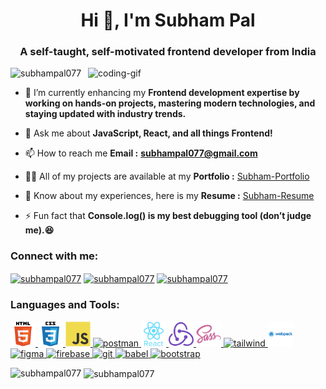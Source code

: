 <h1 align="center">Hi 👋, I'm Subham Pal</h1>
<h3 align="center">A self-taught, self-motivated frontend developer from India</h3>

<img align="right" width="380" src="https://media1.giphy.com/media/v1.Y2lkPTc5MGI3NjExcnJnZ291czNyNWU4Z2dsNmF3dmtqenowaWs1aDd5YWVvd3czbW9lZCZlcD12MV9pbnRlcm5hbF9naWZfYnlfaWQmY3Q9Zw/78XCFBGOlS6keY1Bil/giphy.gif" alt="coding-gif" />

<p align="left"> <img src="https://komarev.com/ghpvc/?username=subhampal077&label=Profile%20views&color=0e75b6&style=flat" alt="subhampal077" /> </p>

- 🔭 I’m currently enhancing my **Frontend development expertise by working on hands-on projects, mastering modern technologies, and staying updated with industry trends.**

- 💬 Ask me about **JavaScript, React, and all things Frontend!**

- 📫 How to reach me **Email :** **subhampal077@gmail.com**

- 👨‍💻 All of my projects are available at my **Portfolio :** <a href="https://subham077-portfolio.netlify.app/" target="_blank">Subham-Portfolio</a>

- 📄 Know about my experiences, here is my **Resume :** <a href="https://drive.google.com/file/d/1suqTjZX8A1tJqeYZ7zYPtgJG_j2cr3Nb/view?usp=sharing" target="_blank">Subham-Resume</a>

- ⚡ Fun fact that **Console.log() is my best debugging tool (don’t judge me).😆**

<h3 align="left">Connect with me:</h3>
<p align="left">
<a href="https://linkedin.com/in/subhampal077" target="_blank"><img align="center" src="https://raw.githubusercontent.com/rahuldkjain/github-profile-readme-generator/master/src/images/icons/Social/linked-in-alt.svg" alt="subhampal077" height="30" width="40" /></a>
<a href="https://www.leetcode.com/subhampal077" target="_blank"><img align="center" src="https://raw.githubusercontent.com/rahuldkjain/github-profile-readme-generator/master/src/images/icons/Social/leet-code.svg" alt="subhampal077" height="30" width="40" /></a>
<a href="https://twitter.com/subhampal077" target="_blank"><img align="center" src="https://raw.githubusercontent.com/rahuldkjain/github-profile-readme-generator/master/src/images/icons/Social/twitter.svg" alt="subhampal077" height="30" width="40" /></a>
</p>

<h3 align="left">Languages and Tools:</h3>
<p align="left"> <a href="https://www.w3.org/html/" target="_blank" rel="noreferrer"> <img src="https://raw.githubusercontent.com/devicons/devicon/master/icons/html5/html5-original-wordmark.svg" alt="html5" width="40" height="40"/> </a> <a href="https://www.w3schools.com/css/" target="_blank" rel="noreferrer"> <img src="https://raw.githubusercontent.com/devicons/devicon/master/icons/css3/css3-original-wordmark.svg" alt="css3" width="40" height="40"/> </a> <a href="https://developer.mozilla.org/en-US/docs/Web/JavaScript" target="_blank" rel="noreferrer"> <img src="https://raw.githubusercontent.com/devicons/devicon/master/icons/javascript/javascript-original.svg" alt="javascript" width="40" height="40"/> </a> <a href="https://postman.com" target="_blank" rel="noreferrer"> <img src="https://www.vectorlogo.zone/logos/getpostman/getpostman-icon.svg" alt="postman" width="40" height="40"/> </a> <a href="https://reactjs.org/" target="_blank" rel="noreferrer"> <img src="https://raw.githubusercontent.com/devicons/devicon/master/icons/react/react-original-wordmark.svg" alt="react" width="40" height="40"/> </a> <a href="https://redux.js.org" target="_blank" rel="noreferrer"> <img src="https://raw.githubusercontent.com/devicons/devicon/master/icons/redux/redux-original.svg" alt="redux" width="40" height="40"/> </a> <a href="https://sass-lang.com" target="_blank" rel="noreferrer"> <img src="https://raw.githubusercontent.com/devicons/devicon/master/icons/sass/sass-original.svg" alt="sass" width="40" height="40"/> </a> <a href="https://tailwindcss.com/" target="_blank" rel="noreferrer"> <img src="https://tailwindcss.com/_next/static/media/tailwindcss-mark.d52e9897.svg" alt="tailwind" width="40" height="40"/> </a> <a href="https://webpack.js.org" target="_blank" rel="noreferrer"> <img src="https://raw.githubusercontent.com/devicons/devicon/d00d0969292a6569d45b06d3f350f463a0107b0d/icons/webpack/webpack-original-wordmark.svg" alt="webpack" width="40" height="40"/> </a> <a href="https://www.figma.com/" target="_blank" rel="noreferrer"> <img src="https://www.vectorlogo.zone/logos/figma/figma-icon.svg" alt="figma" width="40" height="40"/> </a> <a href="https://firebase.google.com/" target="_blank" rel="noreferrer"> <img src="https://img.icons8.com/?size=100&id=62452&format=png&color=000000" alt="firebase" width="40" height="40"/> </a> <a href="https://git-scm.com/" target="_blank" rel="noreferrer"> <img src="https://www.vectorlogo.zone/logos/git-scm/git-scm-icon.svg" alt="git" width="40" height="40"/> </a> <a href="https://babeljs.io/" target="_blank" rel="noreferrer"> <img src="https://img.icons8.com/?size=100&id=v-t4czA7zToV&format=png&color=000000" alt="babel" width="40" height="40"/> </a> <a href="https://getbootstrap.com" target="_blank" rel="noreferrer"> <img src="https://img.icons8.com/?size=100&id=EzPCiQUqWWEa&format=png&color=000000" alt="bootstrap" width="40" height="40"/> </a> </p>

<p><img align="left" src="https://github-readme-stats.vercel.app/api/top-langs/?username=subhampal077" alt="subhampal077" /></p>

<p>&nbsp;<img align="center" src="https://github-readme-stats.vercel.app/api?username=subhampal077&theme=blue-green&show_icons=true&locale=en" alt="subhampal077" /></p>
